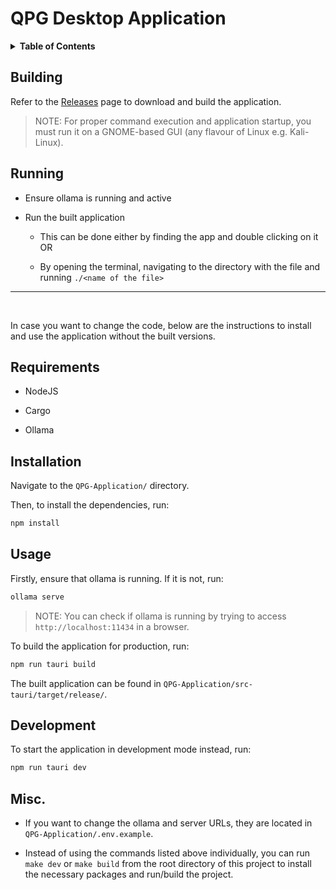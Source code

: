 # QPG Desktop Application

<details>
  <summary><strong>Table of Contents</strong></summary>

- [Building](#building)
- [Running](#running)
- [Requirements](#requirements)
- [Installation](#installation)
- [Usage](#usage)
- [Development](#development)

</details>

## Building

Refer to the [Releases](https://github.com/quantum-proximity-gateway/desktop-app/releases) page to download and build the application.

> NOTE: For proper command execution and application startup, you must run it on a GNOME-based GUI (any flavour of Linux e.g. Kali-Linux).

## Running

- Ensure ollama is running and active

- Run the built application

	- This can be done either by finding the app and double clicking on it OR
	
	- By opening the terminal, navigating to the directory with the file and running `./<name of the file>`

---

<br />

In case you want to change the code, below are the instructions to install and use the application without the built versions.

## Requirements

- NodeJS

- Cargo

- Ollama

## Installation

Navigate to the `QPG-Application/` directory.

Then, to install the dependencies, run:

```bash
npm install
```

## Usage

Firstly, ensure that ollama is running. If it is not, run:

```bash
ollama serve
```

> NOTE: You can check if ollama is running by trying to access `http://localhost:11434` in a browser.

To build the application for production, run:

```bash
npm run tauri build
```

The built application can be found in `QPG-Application/src-tauri/target/release/`.

## Development

To start the application in development mode instead, run:

```bash
npm run tauri dev
```

## Misc.

- If you want to change the ollama and server URLs, they are located in `QPG-Application/.env.example`.

- Instead of using the commands listed above individually, you can run `make dev` or `make build` from the root directory of this project to install the necessary packages and run/build the project.
